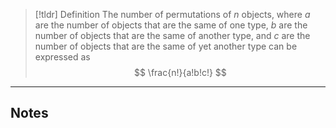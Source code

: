 > [!tldr] Definition
> The number of permutations of $n$ objects, where $a$ are the number of objects that are the same of one type, $b$ are the number of objects that are the same of another type, and $c$ are the number of objects that are the same of yet another type can be expressed as
> $$
\frac{n!}{a!b!c!}
$$
---
## Notes
